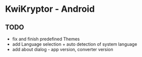 # KwiKryptor - Android
## TODO
* fix and finish predefined Themes
* add Language selection + auto detection of system language
* add about dialog - app version, converter version
